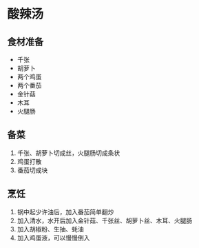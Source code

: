 # 酸辣汤

## 食材准备
* 千张
* 胡萝卜
* 两个鸡蛋
* 两个番茄
* 金针菇
* 木耳
* 火腿肠

## 备菜
1. 千张、胡萝卜切成丝，火腿肠切成条状
2. 鸡蛋打散
3. 番茄切成块

## 烹饪
1. 锅中起少许油后，加入番茄简单翻炒
2. 加入清水，水开后加入金针菇、千张丝、胡萝卜丝、木耳、火腿肠
3. 加入胡椒粉、生抽、蚝油
4. 加入鸡蛋液，可以慢慢倒入
